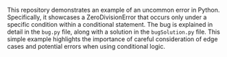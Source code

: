 This repository demonstrates an example of an uncommon error in Python. Specifically, it showcases a ZeroDivisionError that occurs only under a specific condition within a conditional statement.  The bug is explained in detail in the `bug.py` file, along with a solution in the `bugSolution.py` file.  This simple example highlights the importance of careful consideration of edge cases and potential errors when using conditional logic.